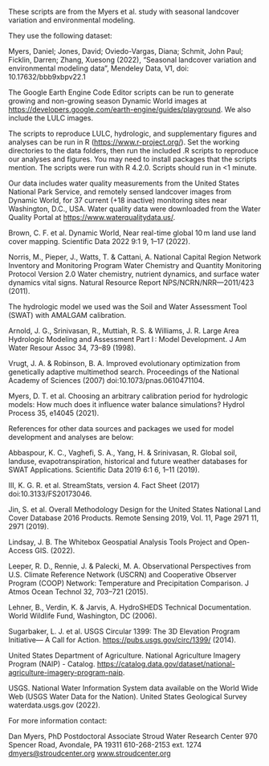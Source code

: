 These scripts are from the Myers et al. study with seasonal landcover variation and environmental modeling.

They use the following dataset:

Myers, Daniel; Jones, David; Oviedo-Vargas, Diana; Schmit, John Paul; Ficklin, Darren; Zhang, Xuesong (2022), “Seasonal landcover variation and environmental modeling data”, Mendeley Data, V1, doi: 10.17632/bbb9xbpv22.1


The Google Earth Engine Code Editor scripts can be run to generate growing and non-growing season Dynamic World images at https://developers.google.com/earth-engine/guides/playground. We also include the LULC images.

The scripts to reproduce LULC, hydrologic, and supplementary figures and analyses can be run in R (https://www.r-project.org/). Set the working directories to the data folders, then run the included .R scripts to reproduce our analyses and figures. You may need to install packages that the scripts mention. The scripts were run with R 4.2.0. Scripts should run in <1 minute.

Our data includes water quality measurements from the United States National Park Service, and remotely sensed landcover images from Dynamic World, for 37 current (+18 inactive) monitoring sites near Washington, D.C., USA. Water quality data were downloaded from the Water Quality Portal at https://www.waterqualitydata.us/.

Brown, C. F. et al. Dynamic World, Near real-time global 10 m land use land cover mapping. Scientific Data 2022 9:1 9, 1–17 (2022).

Norris, M., Pieper, J., Watts, T. & Cattani, A. National Capital Region Network Inventory and Monitoring Program Water Chemistry and Quantity Monitoring Protocol Version 2.0 Water chemistry, nutrient dynamics, and surface water dynamics vital signs. Natural Resource Report NPS/NCRN/NRR—2011/423 (2011).


The hydrologic model we used was the Soil and Water Assessment Tool (SWAT) with AMALGAM calibration.

Arnold, J. G., Srinivasan, R., Muttiah, R. S. & Williams, J. R. Large Area Hydrologic Modeling and Assessment Part I : Model Development. J Am Water Resour Assoc 34, 73–89 (1998).

Vrugt, J. A. & Robinson, B. A. Improved evolutionary optimization from genetically adaptive multimethod search. Proceedings of the National Academy of Sciences (2007) doi:10.1073/pnas.0610471104.

Myers, D. T. et al. Choosing an arbitrary calibration period for hydrologic models: How much does it influence water balance simulations? Hydrol Process 35, e14045 (2021).


References for other data sources and packages we used for model development and analyses are below:

Abbaspour, K. C., Vaghefi, S. A., Yang, H. & Srinivasan, R. Global soil, landuse, evapotranspiration, historical and future weather databases for SWAT Applications. Scientific Data 2019 6:1 6, 1–11 (2019).

III, K. G. R. et al. StreamStats, version 4. Fact Sheet (2017) doi:10.3133/FS20173046.

Jin, S. et al. Overall Methodology Design for the United States National Land Cover Database 2016 Products. Remote Sensing 2019, Vol. 11, Page 2971 11, 2971 (2019).

Lindsay, J. B. The Whitebox Geospatial Analysis Tools Project and Open-Access GIS. (2022).

Leeper, R. D., Rennie, J. & Palecki, M. A. Observational Perspectives from U.S. Climate Reference Network (USCRN) and Cooperative Observer Program (COOP) Network: Temperature and Precipitation Comparison. J Atmos Ocean Technol 32, 703–721 (2015).

Lehner, B., Verdin, K. & Jarvis, A. HydroSHEDS Technical Documentation. World Wildlife Fund, Washington, DC (2006).

Sugarbaker, L. J. et al. USGS Circular 1399: The 3D Elevation Program Initiative— A Call for Action. https://pubs.usgs.gov/circ/1399/ (2014).

United States Department of Agriculture. National Agriculture Imagery Program (NAIP) - Catalog. https://catalog.data.gov/dataset/national-agriculture-imagery-program-naip.

USGS. National Water Information System data available on the World Wide Web (USGS Water Data for the Nation). United States Geological Survey waterdata.usgs.gov (2022).


For more information contact:

Dan Myers, PhD
Postdoctoral Associate
Stroud Water Research Center
970 Spencer Road, Avondale, PA 19311
610-268-2153 ext. 1274
dmyers@stroudcenter.org
www.stroudcenter.org 
